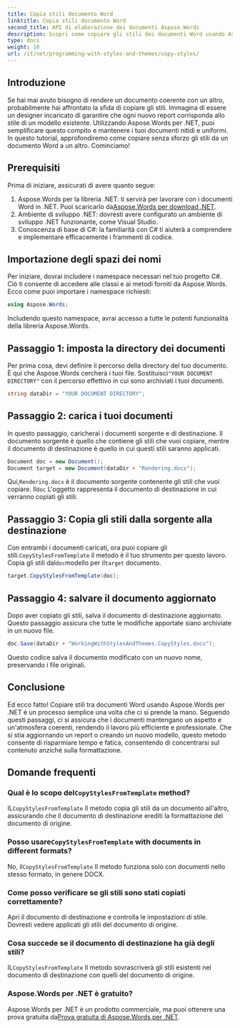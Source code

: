 ```yaml
---
title: Copia stili documento Word
linktitle: Copia stili documento Word
second_title: API di elaborazione dei documenti Aspose.Words
description: Scopri come copiare gli stili dei documenti Word usando Aspose.Words per .NET. Segui la nostra guida passo passo per garantire una formattazione coerente dei documenti senza sforzo.
type: docs
weight: 10
url: /it/net/programming-with-styles-and-themes/copy-styles/
---
```

## Introduzione

Se hai mai avuto bisogno di rendere un documento coerente con un altro, probabilmente hai affrontato la sfida di copiare gli stili. Immagina di essere un designer incaricato di garantire che ogni nuovo report corrisponda allo stile di un modello esistente. Utilizzando Aspose.Words per .NET, puoi semplificare questo compito e mantenere i tuoi documenti nitidi e uniformi. In questo tutorial, approfondiremo come copiare senza sforzo gli stili da un documento Word a un altro. Cominciamo!

## Prerequisiti

Prima di iniziare, assicurati di avere quanto segue:

1.  Aspose.Words per la libreria .NET: ti servirà per lavorare con i documenti Word in .NET. Puoi scaricarlo da[Aspose.Words per download .NET](https://releases.aspose.com/words/net/).
2. Ambiente di sviluppo .NET: dovresti avere configurato un ambiente di sviluppo .NET funzionante, come Visual Studio.
3. Conoscenza di base di C#: la familiarità con C# ti aiuterà a comprendere e implementare efficacemente i frammenti di codice.

## Importazione degli spazi dei nomi

Per iniziare, dovrai includere i namespace necessari nel tuo progetto C#. Ciò ti consente di accedere alle classi e ai metodi forniti da Aspose.Words. Ecco come puoi importare i namespace richiesti:

```csharp
using Aspose.Words;
```

Includendo questo namespace, avrai accesso a tutte le potenti funzionalità della libreria Aspose.Words.

## Passaggio 1: imposta la directory dei documenti

 Per prima cosa, devi definire il percorso della directory del tuo documento. È qui che Aspose.Words cercherà i tuoi file. Sostituisci`"YOUR DOCUMENT DIRECTORY"` con il percorso effettivo in cui sono archiviati i tuoi documenti.

```csharp
string dataDir = "YOUR DOCUMENT DIRECTORY";
```

## Passaggio 2: carica i tuoi documenti

In questo passaggio, caricherai i documenti sorgente e di destinazione. Il documento sorgente è quello che contiene gli stili che vuoi copiare, mentre il documento di destinazione è quello in cui questi stili saranno applicati. 

```csharp
Document doc = new Document();
Document target = new Document(dataDir + "Rendering.docx");
```

 Qui,`Rendering.docx` è il documento sorgente contenente gli stili che vuoi copiare. Il`doc` L'oggetto rappresenta il documento di destinazione in cui verranno copiati gli stili.

## Passaggio 3: Copia gli stili dalla sorgente alla destinazione

 Con entrambi i documenti caricati, ora puoi copiare gli stili.`CopyStylesFromTemplate` il metodo è il tuo strumento per questo lavoro. Copia gli stili dal`doc`modello per il`target` documento.

```csharp
target.CopyStylesFromTemplate(doc);
```

## Passaggio 4: salvare il documento aggiornato

Dopo aver copiato gli stili, salva il documento di destinazione aggiornato. Questo passaggio assicura che tutte le modifiche apportate siano archiviate in un nuovo file.

```csharp
doc.Save(dataDir + "WorkingWithStylesAndThemes.CopyStyles.docx");
```

Questo codice salva il documento modificato con un nuovo nome, preservando i file originali.

## Conclusione

Ed ecco fatto! Copiare stili tra documenti Word usando Aspose.Words per .NET è un processo semplice una volta che ci si prende la mano. Seguendo questi passaggi, ci si assicura che i documenti mantengano un aspetto e un'atmosfera coerenti, rendendo il lavoro più efficiente e professionale. Che si stia aggiornando un report o creando un nuovo modello, questo metodo consente di risparmiare tempo e fatica, consentendo di concentrarsi sul contenuto anziché sulla formattazione.

## Domande frequenti

###  Qual è lo scopo del`CopyStylesFromTemplate` method?  
IL`CopyStylesFromTemplate` Il metodo copia gli stili da un documento all'altro, assicurando che il documento di destinazione erediti la formattazione del documento di origine.

###  Posso usare`CopyStylesFromTemplate` with documents in different formats?  
 No, il`CopyStylesFromTemplate` Il metodo funziona solo con documenti nello stesso formato, in genere DOCX.

### Come posso verificare se gli stili sono stati copiati correttamente?  
Apri il documento di destinazione e controlla le impostazioni di stile. Dovresti vedere applicati gli stili del documento di origine.

### Cosa succede se il documento di destinazione ha già degli stili?  
IL`CopyStylesFromTemplate` Il metodo sovrascriverà gli stili esistenti nel documento di destinazione con quelli del documento di origine.

### Aspose.Words per .NET è gratuito?  
 Aspose.Words per .NET è un prodotto commerciale, ma puoi ottenere una prova gratuita da[Prova gratuita di Aspose.Words per .NET](https://releases.aspose.com/).